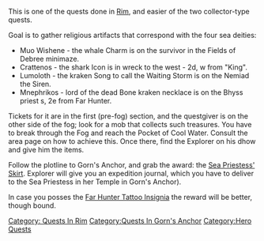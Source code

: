This is one of the quests done in [Rim](:Category:Rim.md "wikilink"),
and easier of the two collector-type quests.

Goal is to gather religious artifacts that correspond with the four sea
deities:

-   Muo Wishene - the whale <spoiler>Charm is on the survivor in the
    Fields of Debree minimaze.</spoiler>
-   Crattenos - the shark <spoiler>Icon is in wreck to the west - 2d, w
    from "King".</spoiler>
-   Lumoloth - the kraken <spoiler>Song to call the Waiting Storm is on
    the Nemiad the Siren.</spoiler>
-   Mnephrikos - lord of the dead <spoiler>Bone kraken necklace is on
    the Bhyss priest s, 2e from Far Hunter.</spoiler>

Tickets for it are in the first (pre-fog) section, and the questgiver is
on the other side of the fog; look for a mob that collects such
treasures. <spoiler>You have to break through the Fog and reach the
Pocket of Cool Water. Consult the area page on how to achieve this. Once
there, find the Explorer on his dhow and give him the items.</spoiler>

Follow the plotline to Gorn's Anchor, and grab the award: the [Sea
Priestess' Skirt](Sea_Priestess'_Skirt "wikilink"). <spoiler>Explorer
will give you an expedition journal, which you have to deliver to the
Sea Priestess in her Temple in Gorn's Anchor).</spoiler>

In case you posses the [Far Hunter Tattoo
Insignia](Far_Hunter_Tattoo_Insignia "wikilink") the reward will be
better, though bound.

[Category: Quests In Rim](Category:_Quests_In_Rim "wikilink")
[Category:Quests In Gorn's
Anchor](Category:Quests_In_Gorn's_Anchor "wikilink") [Category:Hero
Quests](Category:Hero_Quests "wikilink")
